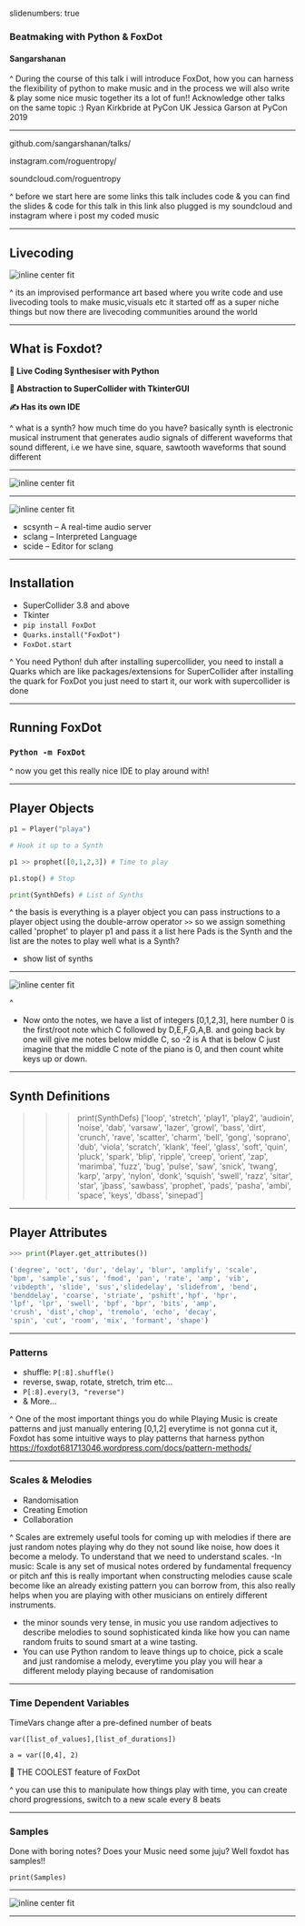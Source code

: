 slidenumbers: true

### Beatmaking with Python & FoxDot

#### Sangarshanan


^
During the course of this talk i will introduce FoxDot, 
how you can harness the flexibility of python to make music
and in the process we will also write & play some nice music together
its a lot of fun!!
Acknowledge other talks on the same topic :)
Ryan Kirkbride at PyCon UK
Jessica Garson at PyCon 2019

---

github.com/sangarshanan/talks/

instagram.com/roguentropy/

soundcloud.com/roguentropy


^
before we start here are some links
this talk includes code & you can find the slides & code for this talk in this link
also plugged is my soundcloud and instagram where i post my coded music


---

## Livecoding

![inline center fit](./static/codie.png)

^ 
its an improvised performance art based where you write code
and use livecoding tools
to make music,visuals etc
it started off as a super niche things but now 
there are livecoding communities around the world

---

## What is Foxdot?

**🐍 Live Coding Synthesiser with Python**

**🎵 Abstraction to SuperCollider 
with TkinterGUI**

**✍️ Has its own IDE**

^
what is a synth? how much time do you have? basically synth is electronic musical instrument that generates audio signals of different waveforms that sound different, i.e we have sine, square, sawtooth waveforms that sound different


---

![inline center fit](./static/dia.png)


---


![inline center fit](./static/supercollider.png)

- scsynth – A real-time audio server
- sclang – Interpreted Language
- scide – Editor for sclang


---

## Installation

- SuperCollider 3.8 and above
- Tkinter
- `pip install FoxDot`
- `Quarks.install("FoxDot") `
- `FoxDot.start`

^
You need Python! duh
after installing supercollider, you need to install a Quarks which are like packages/extensions for SuperCollider
after installing the quark for FoxDot you just need to start it, our work with supercollider is done

---

## Running FoxDot


### `Python -m FoxDot`

^
now you get this really nice IDE to play around with!


---

## Player Objects

```python
p1 = Player("playa")

# Hook it up to a Synth

p1 >> prophet([0,1,2,3]) # Time to play

p1.stop() # Stop

print(SynthDefs) # List of Synths
```

^
the basis is everything is a player object
you can pass instructions to a player object using the double-arrow operator `>>` 
so we assign something called 'prophet' to player p1 and pass it a list
here Pads is the Synth and the list are the notes to play
well what is a Synth?
- show list of synths


---


![inline center fit](./static/notes_piano.png)


^
- Now onto the notes, we have a list of integers [0,1,2,3], here number 0 is the first/root note which C followed by D,E,F,G,A,B. and going back by one will give me notes below middle C, so -2 is A that is below C
just imagine that the middle C note of the piano is 0, and then count white keys up or down.


---

## Synth Definitions

>>> print(SynthDefs)
['loop', 'stretch', 'play1', 'play2', 'audioin', 'noise', 'dab', 'varsaw', 'lazer', 'growl', 'bass', 'dirt', 'crunch', 'rave', 'scatter', 'charm', 'bell', 'gong', 'soprano', 'dub', 'viola', 'scratch', 'klank', 'feel', 'glass', 'soft', 'quin', 'pluck', 'spark', 'blip', 'ripple', 'creep', 'orient', 'zap', 'marimba', 'fuzz', 'bug', 'pulse', 'saw', 'snick', 'twang', 'karp', 'arpy', 'nylon', 'donk', 'squish', 'swell', 'razz', 'sitar', 'star', 'jbass', 'sawbass', 'prophet', 'pads', 'pasha', 'ambi', 'space', 'keys', 'dbass', 'sinepad']

---

## Player Attributes

```python
>>> print(Player.get_attributes())

('degree', 'oct', 'dur', 'delay', 'blur', 'amplify', 'scale', 
'bpm', 'sample','sus', 'fmod', 'pan', 'rate', 'amp', 'vib', 
'vibdepth', 'slide', 'sus','slidedelay', 'slidefrom', 'bend', 
'benddelay', 'coarse', 'striate', 'pshift','hpf', 'hpr', 
'lpf', 'lpr', 'swell', 'bpf', 'bpr', 'bits', 'amp', 
'crush', 'dist','chop', 'tremolo', 'echo', 'decay', 
'spin', 'cut', 'room', 'mix', 'formant', 'shape')
```

---

### Patterns

- shuffle: `P[:8].shuffle()`
- reverse, swap, rotate, stretch, trim etc...
- `P[:8].every(3, "reverse")`
- & More...

^
One of the most important things you do while Playing Music is create patterns and just manually entering
[0,1,2] everytime is not gonna cut it, Foxdot has some intuitive ways to play patterns that harness python
https://foxdot681713046.wordpress.com/docs/pattern-methods/


---


### Scales & Melodies

- Randomisation
- Creating Emotion
- Collaboration

^
Scales are extremely useful tools for coming up with melodies
if there are just random notes playing why do they not sound like noise, how does it become a melody. To understand that we need to understand scales. 
-In music: Scale is any set of musical notes ordered by fundamental frequency or pitch anf this is really important when constructing melodies cause scale become like an already existing pattern you can borrow from, this also really helps when you are playing with other musicians on entirely different instruments.
- the minor sounds very tense, in music you use random adjectives to describe melodies to sound sophisticated kinda
like how you can name random fruits to sound smart at a wine tasting.
- You can use Python random to leave things up to choice, pick a scale and just randomise a melody, everytime you play
you will hear a different melody playing because of randomisation

---


### Time Dependent Variables


TimeVars change after a pre-defined number of beats


`var([list_of_values],[list_of_durations])`

`a = var([0,4], 2)`

💯 THE COOLEST feature of FoxDot

^
you can use this to manipulate how things play with time, 
you can create chord progressions, switch to a new scale every 8 beats


---

### Samples

Done with boring notes? 
Does your Music need some juju?
Well foxdot has samples!!

`print(Samples)`


---


![inline center fit](./static/end.png)

---




